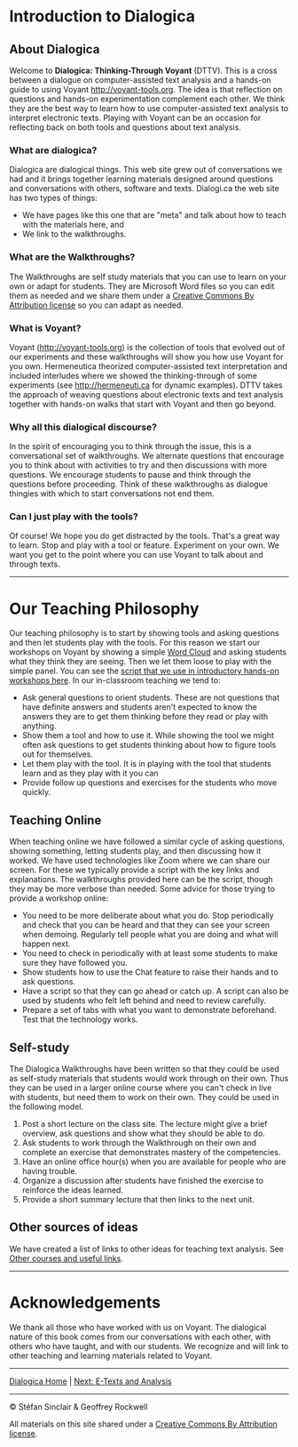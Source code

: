 # Introduction to Dialogica

## About Dialogica

Welcome to **Dialogica: Thinking-Through Voyant** (DTTV). This is a cross between a dialogue on computer-assisted text analysis and a hands-on guide to using Voyant <http://voyant-tools.org>. The idea is that reflection on questions and hands-on experimentation complement each other. We think they are the best way to learn how to use computer-assisted text analysis to interpret electronic texts. Playing with Voyant can be an occasion for reflecting back on both tools and questions about text analysis. 

### What are dialogica?

Dialogica are dialogical things. This web site grew out of conversations we had and it brings together learning materials designed around questions and conversations with others, software and texts. Dialogi.ca the web site has two types of things:

- We have pages like this one that are "meta" and talk about how to teach with the materials here, and
- We link to the walkthroughs.

### What are the Walkthroughs?

The Walkthroughs are self study materials that you can use to learn on your own or adapt for students. They are Microsoft Word files so you can edit them as needed and we share them under a  [Creative Commons By Attribution license](https://creativecommons.org/licenses/by/4.0/) so you can adapt as needed.

### What is Voyant?

Voyant (http://voyant-tools.org) is the collection of tools that evolved out of our experiments and these walkthroughs will show you how use Voyant for you own. Hermeneutica theorized computer-assisted text interpretation and included interludes where we showed the thinking-through of some experiments (see <http://hermeneuti.ca> for dynamic examples). DTTV takes the approach of weaving questions about electronic texts and text analysis together with hands-on walks that start with Voyant and then go beyond.

### Why all this dialogical discourse?

In the spirit of encouraging you to think through the issue, this is a conversational set of walkthroughs. We alternate questions that encourage you to think about with activities to try and then discussions with more questions. We encourage students to pause and think through the questions before proceeding. Think of these walkthroughs as dialogue thingies with which to start conversations not end them. 

### Can I just play with the tools?

Of course! We hope you do get distracted by the tools. That's a great way to learn. Stop and play with a tool or feature. Experiment on your own. We want you get to the point where you can use Voyant to talk about and through texts.

----
# Our Teaching Philosophy

Our teaching philosophy is to start by showing tools and asking questions and then let students play with the tools. For this reason we start our workshops on Voyant by showing a simple [Word Cloud](https://bit.ly/2lH9One) and asking students what they think they are seeing. Then we let them loose to play with the simple panel. You can see the [script that we use in introductory hands-on workshops here](http://hermeneuti.ca/intro-workshop).  In our in-classroom teaching we tend to:

- Ask general questions to orient students. These are not questions that have definite answers and students aren't expected to know the answers they are to get them thinking before they read or play with anything.  
- Show them a tool and how to use it. While showing the tool we might often ask questions to get students thinking about how to figure tools out for themselves.
- Let them play with the tool. It is in playing with the tool that students learn and as they play with it you can 
- Provide follow up questions and exercises for the students who move quickly.

## Teaching Online

When teaching online we have followed a similar cycle of asking questions, showing something, letting students play, and then discussing how it worked. We have used technologies like Zoom where we can share our screen. For these we typically provide a script with the key links and explanations. The walkthroughs provided here can be the script, though they may be more verbose than needed. Some advice for those trying to provide a workshop online:

- You need to be more deliberate about what you do. Stop periodically and check that you can be heard and that they can see your screen when demoing. Regularly tell people what you are doing and what will happen next.
- You need to check in periodically with at least some students to make sure they have followed you.
- Show students how to use the Chat feature to raise their hands and to ask questions. 
- Have a script so that they can go ahead or catch up. A script can also be used by students who felt left behind and need to review carefully. 
- Prepare a set of tabs with what you want to demonstrate beforehand. Test that the technology works.

## Self-study
The Dialogica Walkthroughs have been written so that they could be used as self-study materials that students would work through on their own. Thus they can be used in a larger online course where you can't check in live with students, but need them to work on their own. They could be used in the following model. 

1. Post a short lecture on the class site. The lecture might give a brief overview, ask questions and show what they should be able to do.
1. Ask students to work through the Walkthrough on their own and complete an exercise that demonstrates mastery of the competencies.
1. Have an online office hour(s) when you are available for people who are having trouble. 
1. Organize a discussion after students have finished the exercise to reinforce the ideas learned. 
1. Provide a short summary lecture that then links to the next unit.

## Other sources of ideas

We have created a list of links to other ideas for teaching text analysis. See [Other courses and useful links](/other.html).

----

# Acknowledgements

We thank all those who have worked with us on Voyant. The dialogical nature of this book comes from our conversations with each other, with others who have taught, and with our students. We recognize and will link to other teaching and learning materials related to Voyant. 

----

[Dialogica Home](/index.md) | [Next: E-Texts and Analysis](/extexts.md)

----

&copy; Stéfan Sinclair & Geoffrey Rockwell

All materials on this site shared under a [Creative Commons By Attribution license](https://creativecommons.org/licenses/by/4.0/).
